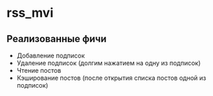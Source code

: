 # rss_mvi

## Реализованные фичи
* Добавление подписок
* Удаление подписок (долгим нажатием на одну из подписок)
* Чтение постов
* Кэширование постов (после открытия списка постов одной из подписок)
